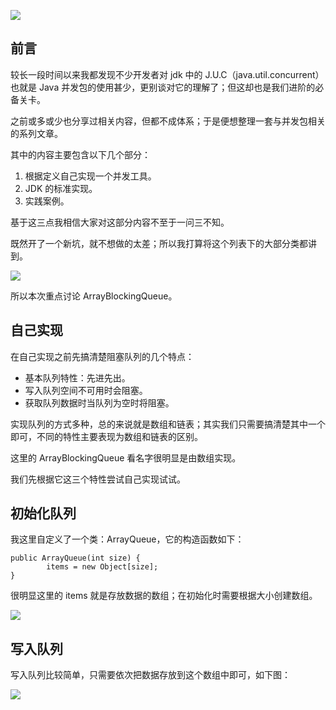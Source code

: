 ![](https://camo.githubusercontent.com/64f6436c918c4f81a8beaa8ab2ffd71901bbe185/68747470733a2f2f692e6c6f6c692e6e65742f323031392f30372f31392f3564333133663238396435373831313635362e6a7067)
## 前言
较长一段时间以来我都发现不少开发者对 jdk 中的 J.U.C（java.util.concurrent）也就是 Java 并发包的使用甚少，更别谈对它的理解了；但这却也是我们进阶的必备关卡。

之前或多或少也分享过相关内容，但都不成体系；于是便想整理一套与并发包相关的系列文章。

其中的内容主要包含以下几个部分：
1. 根据定义自己实现一个并发工具。
2. JDK 的标准实现。
3. 实践案例。

基于这三点我相信大家对这部分内容不至于一问三不知。

既然开了一个新坑，就不想做的太差；所以我打算将这个列表下的大部分类都讲到。

![](https://camo.githubusercontent.com/b65e2bb747286dc3975b1d3374743baaf885a881/68747470733a2f2f692e6c6f6c692e6e65742f323031392f30372f31392f3564333133663263376639313435303038362e6a7067)

所以本次重点讨论 ArrayBlockingQueue。
## 自己实现
在自己实现之前先搞清楚阻塞队列的几个特点：
* 基本队列特性：先进先出。
* 写入队列空间不可用时会阻塞。
* 获取队列数据时当队列为空时将阻塞。

实现队列的方式多种，总的来说就是数组和链表；其实我们只需要搞清楚其中一个即可，不同的特性主要表现为数组和链表的区别。

这里的 ArrayBlockingQueue 看名字很明显是由数组实现。

我们先根据它这三个特性尝试自己实现试试。
## 初始化队列
我这里自定义了一个类：ArrayQueue，它的构造函数如下：

    public ArrayQueue(int size) {
            items = new Object[size];
    }
    
很明显这里的 items 就是存放数据的数组；在初始化时需要根据大小创建数组。

![](https://camo.githubusercontent.com/ecc85486288dd107abb81e39d2c879163df506f5/68747470733a2f2f692e6c6f6c692e6e65742f323031392f30372f31392f3564333133663266623866653632323639322e6a7067)
## 写入队列
写入队列比较简单，只需要依次把数据存放到这个数组中即可，如下图：

![](https://camo.githubusercontent.com/161c69d6a97f1554dd06153503bc5eeebaec581a/68747470733a2f2f692e6c6f6c692e6e65742f323031392f30372f31392f3564333133663332616137373638303038392e6a7067)

